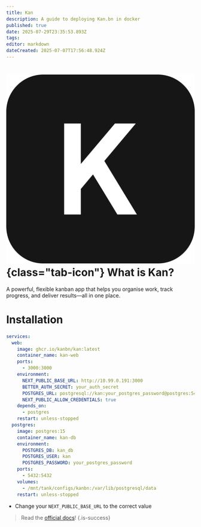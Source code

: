 ```yaml
---
title: Kan
description: A guide to deploying Kan.bn in docker
published: true
date: 2025-07-29T23:35:53.893Z
tags: 
editor: markdown
dateCreated: 2025-07-07T17:56:48.924Z
---
```


# ![](/kan.png){class="tab-icon"} What is Kan?

A powerful, flexible kanban app that helps you organise work, track progress, and deliver results—all in one place.

# Installation
```yaml
services:
  web:
    image: ghcr.io/kanbn/kan:latest
    container_name: kan-web
    ports:
      - 3000:3000
    environment:
      NEXT_PUBLIC_BASE_URL: http://10.99.0.191:3000
      BETTER_AUTH_SECRET: your_auth_secret
      POSTGRES_URL: postgresql://kan:your_postgres_password@postgres:5432/kan_db
      NEXT_PUBLIC_ALLOW_CREDENTIALS: true
    depends_on:
      - postgres
    restart: unless-stopped
  postgres:
    image: postgres:15
    container_name: kan-db
    environment:
      POSTGRES_DB: kan_db
      POSTGRES_USER: kan
      POSTGRES_PASSWORD: your_postgres_password
    ports:
      - 5432:5432
    volumes:
      - /mnt/tank/configs/kanbn:/var/lib/postgresql/data
    restart: unless-stopped
```
- Change your `NEXT_PUBLIC_BASE_URL` to the correct value
> 
> Read the [official docs](https://docs.kan.bn/introduction)!
{.is-success}
